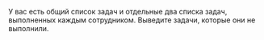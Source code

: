У вас есть общий список задач и отдельные два списка задач, выполненных каждым сотрудником. Выведите задачи, которые они не выполнили. 
